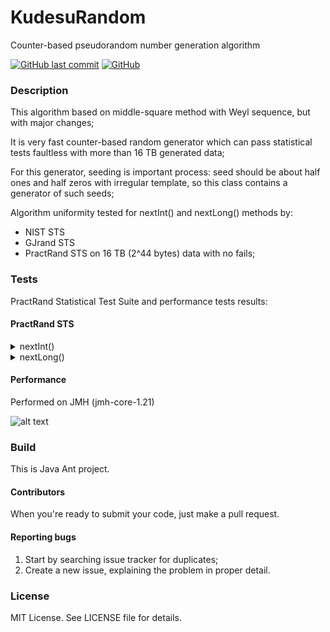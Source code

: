 # KudesuRandom
Counter-based pseudorandom number generation algorithm

[![GitHub last commit](https://img.shields.io/github/last-commit/kudesunik/KudesuRandom.svg)](https://github.com/Kudesunik/KudesuRandom/commits)
[![GitHub](https://img.shields.io/github/license/mashape/apistatus.svg)](https://github.com/Kudesunik/KudesuRandom/blob/master/LICENSE)

### Description

This algorithm based on middle-square method with Weyl sequence, but with major changes;

It is very fast counter-based random generator which can pass statistical tests faultless with more than 16 TB generated data;

For this generator, seeding is important process: seed should be about half ones and half zeros with irregular template, so this class contains a generator of such seeds;

Algorithm uniformity tested for nextInt() and nextLong() methods by:
 * NIST STS
 * GJrand STS
 * PractRand STS on 16 TB (2^44 bytes) data with no fails;

### Tests

PractRand Statistical Test Suite and performance tests results:

#### PractRand STS

<details><summary>nextInt()</summary>
~/Programming/Random/PractRand$ ./test/test-final-int | ./RNG_test stdin32 -tlmaxonly<br />RNG_test using PractRand version 0.95<br />RNG = RNG_stdin32, seed = unknown<br />test set = core, folding = standard (32 bit)<br /><br />rng=RNG_stdin32, seed=unknown<br />length= 256 megabytes (2^28 bytes), time= 3.8 seconds<br />  no anomalies in 168 test result(s)<br /><br />rng=RNG_stdin32, seed=unknown<br />length= 512 megabytes (2^29 bytes), time= 8.6 seconds<br />  no anomalies in 180 test result(s)<br /><br />rng=RNG_stdin32, seed=unknown<br />length= 1 gigabyte (2^30 bytes), time= 17.4 seconds<br />  no anomalies in 194 test result(s)<br /><br />rng=RNG_stdin32, seed=unknown<br />length= 2 gigabytes (2^31 bytes), time= 33.8 seconds<br />  no anomalies in 205 test result(s)<br /><br />rng=RNG_stdin32, seed=unknown<br />length= 4 gigabytes (2^32 bytes), time= 64.4 seconds<br />  no anomalies in 217 test result(s)<br /><br />rng=RNG_stdin32, seed=unknown<br />length= 8 gigabytes (2^33 bytes), time= 126 seconds<br />  no anomalies in 230 test result(s)<br /><br />rng=RNG_stdin32, seed=unknown<br />length= 16 gigabytes (2^34 bytes), time= 261 seconds<br />  no anomalies in 240 test result(s)<br /><br />rng=RNG_stdin32, seed=unknown<br />length= 32 gigabytes (2^35 bytes), time= 529 seconds<br />  no anomalies in 251 test result(s)<br /><br />rng=RNG_stdin32, seed=unknown<br />length= 64 gigabytes (2^36 bytes), time= 1068 seconds<br />  no anomalies in 263 test result(s)<br /><br />rng=RNG_stdin32, seed=unknown<br />length= 128 gigabytes (2^37 bytes), time= 2120 seconds<br />  no anomalies in 273 test result(s)<br /><br />rng=RNG_stdin32, seed=unknown<br />length= 256 gigabytes (2^38 bytes), time= 4247 seconds<br />  no anomalies in 284 test result(s)<br /><br />rng=RNG_stdin32, seed=unknown<br />length= 512 gigabytes (2^39 bytes), time= 8574 seconds<br />  no anomalies in 295 test result(s)<br /><br />rng=RNG_stdin32, seed=unknown<br />length= 1 terabyte (2^40 bytes), time= 17166 seconds<br />  no anomalies in 304 test result(s)<br /><br />rng=RNG_stdin32, seed=unknown<br />length= 2 terabytes (2^41 bytes), time= 34151 seconds<br />  no anomalies in 313 test result(s)<br /><br />rng=RNG_stdin32, seed=unknown<br />length= 4 terabytes (2^42 bytes), time= 68623 seconds<br />  no anomalies in 323 test result(s)<br /><br />rng=RNG_stdin32, seed=unknown<br />length= 8 terabytes (2^43 bytes), time= 137222 seconds<br />  no anomalies in 331 test result(s)<br /><br />rng=RNG_stdin32, seed=unknown<br />length= 16 terabytes (2^44 bytes), time= 264083 seconds<br />  no anomalies in 339 test result(s)<br /><br />rng=RNG_stdin32, seed=unknown<br />length= 32 terabytes (2^45 bytes), time= 489072 seconds<br />  Test Name                         Raw       Processed     Evaluation<br />  [Low1/32]TMFn(2+13):wl            R= +26.0  p~=   9e-9    very suspicious  <br />  ...and 346 test result(s) without anomalies
</details>

<details><summary>nextLong()</summary>
~/Programming/Random/PractRand$ ./test/test-final-long | ./RNG_test stdin64 -tlmaxonly<br />RNG_test using PractRand version 0.95<br />RNG = RNG_stdin64, seed = unknown<br />test set = core, folding = standard (64 bit)<br /><br />rng=RNG_stdin64, seed=unknown<br />length= 256 megabytes (2^28 bytes), time= 3.7 seconds<br />  no anomalies in 213 test result(s)<br /><br />rng=RNG_stdin64, seed=unknown<br />length= 512 megabytes (2^29 bytes), time= 8.7 seconds<br />  no anomalies in 229 test result(s)<br /><br />rng=RNG_stdin64, seed=unknown<br />length= 1 gigabyte (2^30 bytes), time= 17.5 seconds<br />  no anomalies in 246 test result(s)<br /><br />rng=RNG_stdin64, seed=unknown<br />length= 2 gigabytes (2^31 bytes), time= 34.3 seconds<br />  no anomalies in 263 test result(s)<br /><br />rng=RNG_stdin64, seed=unknown<br />length= 4 gigabytes (2^32 bytes), time= 64.9 seconds<br />  no anomalies in 279 test result(s)<br /><br />rng=RNG_stdin64, seed=unknown<br />length= 8 gigabytes (2^33 bytes), time= 126 seconds<br />  no anomalies in 295 test result(s)<br /><br />rng=RNG_stdin64, seed=unknown<br />length= 16 gigabytes (2^34 bytes), time= 245 seconds<br />  no anomalies in 311 test result(s)<br /><br />rng=RNG_stdin64, seed=unknown<br />length= 32 gigabytes (2^35 bytes), time= 478 seconds<br />  no anomalies in 325 test result(s)<br /><br />rng=RNG_stdin64, seed=unknown<br />length= 64 gigabytes (2^36 bytes), time= 949 seconds<br />  no anomalies in 340 test result(s)<br /><br />rng=RNG_stdin64, seed=unknown<br />length= 128 gigabytes (2^37 bytes), time= 1865 seconds<br />  no anomalies in 355 test result(s)<br /><br />rng=RNG_stdin64, seed=unknown<br />length= 256 gigabytes (2^38 bytes), time= 3719 seconds<br />  no anomalies in 369 test result(s)<br /><br />rng=RNG_stdin64, seed=unknown<br />length= 512 gigabytes (2^39 bytes), time= 7492 seconds<br />  no anomalies in 383 test result(s)<br /><br />rng=RNG_stdin64, seed=unknown<br />length= 1 terabyte (2^40 bytes), time= 15002 seconds<br />  no anomalies in 397 test result(s)<br /><br />rng=RNG_stdin64, seed=unknown<br />length= 2 terabytes (2^41 bytes), time= 29816 seconds<br />  no anomalies in 409 test result(s)<br /><br />rng=RNG_stdin64, seed=unknown<br />length= 4 terabytes (2^42 bytes), time= 59935 seconds<br />  no anomalies in 422 test result(s)<br /><br />rng=RNG_stdin64, seed=unknown<br />length= 8 terabytes (2^43 bytes), time= 119886 seconds<br />  no anomalies in 434 test result(s)<br /><br />rng=RNG_stdin64, seed=unknown<br />length= 16 terabytes (2^44 bytes), time= 233727 seconds<br />  no anomalies in 445 test result(s)<br /><br />rng=RNG_stdin64, seed=unknown<br />length= 32 terabytes (2^45 bytes), time= 432759 seconds<br />  no anomalies in 455 test result(s)
</details>

#### Performance

Performed on JMH (jmh-core-1.21)

![alt text](https://github.com/Kudesunik/KudesuRandom/blob/master/resources/tests/performance.png)

### Build 

This is Java Ant project.

#### Contributors

When you're ready to submit your code, just make a pull request.

#### Reporting bugs

1. Start by searching issue tracker for duplicates;
2. Create a new issue, explaining the problem in proper detail.

### License
MIT License. See LICENSE file for details.
